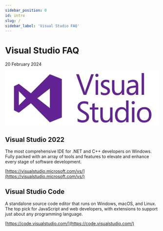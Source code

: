 ```yaml
---
sidebar_position: 0
id: intro
slug: /
sidebar_label: 'Visual Studio FAQ'
---
```


# Visual Studio FAQ

20 February 2024

![](images/visual-studio-logo.jpg)

## Visual Studio 2022

The most comprehensive IDE for .NET and C++ developers on Windows. Fully packed with an array of tools and features to elevate and enhance every stage of software development.

[https://visualstudio.microsoft.com/vs/](https://visualstudio.microsoft.com/vs/)

## Visual Studio Code

A standalone source code editor that runs on Windows, macOS, and Linux. The top pick for JavaScript and web developers, with extensions to support just about any programming language.

[https://code.visualstudio.com/](https://code.visualstudio.com/)